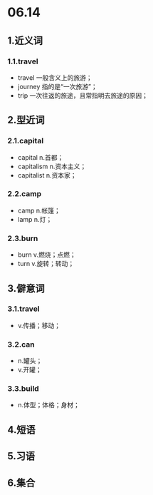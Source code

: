 # 06.14

## 1.近义词

### 1.1.travel

- travel 一般含义上的旅游；
- journey 指的是“一次旅游”；
- trip 一次往返的旅途，且常指明去旅途的原因；

## 2.型近词

### 2.1.capital

- capital n.首都；
- capitalism n.资本主义；
- capitalist n.资本家；

### 2.2.camp

- camp n.帐篷；
- lamp n.灯；

### 2.3.burn

- burn v.燃烧；点燃；
- turn v.旋转；转动；

## 3.僻意词

### 3.1.travel

- v.传播；移动；

### 3.2.can

- n.罐头；
- v.开罐；

### 3.3.build

- n.体型；体格；身材；

## 4.短语

## 5.习语

## 6.集合
